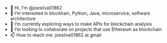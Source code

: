 - 👋 Hi, I’m @joesilva01862
- 👀 I’m interested in blockhain, Python, Java, microservice, software architecture
- 🌱 I’m currently exploring ways to make APIs for blockchain analysis
- 💞️ I’m looking to collaborate on projects that use Ethereum as blockchain
- 📫 How to reach me: joesilva01862 at gmail

<!---
joesilva01862/joesilva01862 is a ✨ special ✨ repository because its `README.md` (this file) appears on your GitHub profile.
You can click the Preview link to take a look at your changes.
--->
